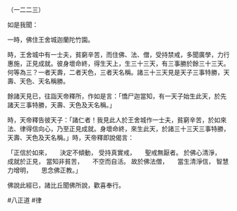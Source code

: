 （一二二三）

如是我聞：

一時，佛住王舍城迦蘭陀竹園。

時，王舍城中有一士夫，貧窮辛苦，而住佛、法、僧，受持禁戒，多聞廣學，力行惠施，正見成就。彼身壞命終，得生天上，生三十三天，有三事勝於餘三十三天。何等為三？一者天壽，二者天色，三者天名稱。諸三十三天見是天子三事特勝，天壽、天色、天名稱勝。

餘諸天見已，往詣天帝釋所，作如是言：「憍尸迦當知，有一天子始生此天，於先諸天三事特勝，天壽、天色及天名稱。」

時，天帝釋告彼天子：「諸仁者！我見此人於王舍城作一士夫，貧窮辛苦，於如來法、律得信向心，乃至正見成就。身壞命終，來生此天，於諸三十三天三事特勝，天壽、天色及天名稱。」時，天帝釋即說偈言：

「正信於如來，　　決定不傾動，
受持真實戒，　　聖戒無厭者。
於佛心清淨，　　成就於正見，
當知非貧苦，　　不空而自活。
故於佛法僧，　　當生清淨信，
智慧力增明，　　思念佛正教。」

佛說此經已，諸比丘聞佛所說，歡喜奉行。





#八正道
#律
